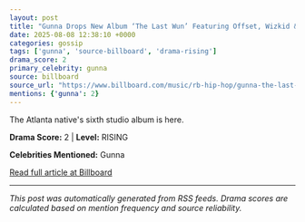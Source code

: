 ```yaml
---
layout: post
title: "Gunna Drops New Album ‘The Last Wun’ Featuring Offset, Wizkid & Burna Boy"
date: 2025-08-08 12:38:10 +0000
categories: gossip
tags: ['gunna', 'source-billboard', 'drama-rising']
drama_score: 2
primary_celebrity: gunna
source: billboard
source_url: "https://www.billboard.com/music/rb-hip-hop/gunna-the-last-wun-album-1236038693/"
mentions: {'gunna': 2}
---
```


The Atlanta native's sixth studio album is here.

**Drama Score:** 2 | **Level:** RISING

**Celebrities Mentioned:** Gunna

[Read full article at Billboard](https://www.billboard.com/music/rb-hip-hop/gunna-the-last-wun-album-1236038693/)

---
*This post was automatically generated from RSS feeds. Drama scores are calculated based on mention frequency and source reliability.*
